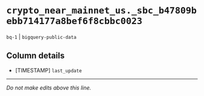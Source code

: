 # `crypto_near_mainnet_us._sbc_b47809bebb714177a8bef6f8cbbc0023`
`bq-1` | `bigquery-public-data`

## Column details
* [TIMESTAMP] `last_update`

-------------------------------------------------------------------------------
*Do not make edits above this line.*

